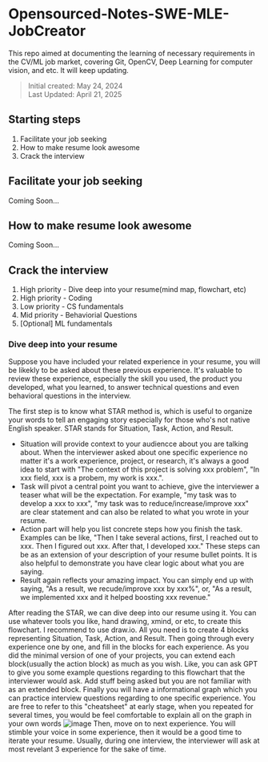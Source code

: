 # Opensourced-Notes-SWE-MLE-JobCreator
This repo aimed at documenting the learning of necessary requirements in the CV/ML job market, covering Git, OpenCV, Deep Learning for computer vision, and etc. It will keep updating.

> Initial created: May 24, 2024 \
> Last Updated: April 21, 2025
## Starting steps
1. Facilitate your job seeking
2. How to make resume look awesome
3. Crack the interview

## Facilitate your job seeking
Coming Soon...

## How to make resume look awesome
Coming Soon...

## Crack the interview
1. High priority - Dive deep into your resume(mind map, flowchart, etc)
2. High priority - Coding
3. Low priority - CS fundamentals
4. Mid priority - Behaviorial Questions
5. [Optional] ML fundamentals

### Dive deep into your resume
Suppose you have included your related experience in your resume, you will be likekly to be asked about these previous experience. It's valuable to review these experience, especially the skill you used, the product you developed, what you learned, to answer technical questions and even behavioral questions in the interview.

The first step is to know what STAR method is, which is useful to organize your words to tell an engaging story especially for those who's not native English speaker. STAR stands for Situation, Task, Action, and Result. 
* Situation will provide context to your audiencce about you are talking about. When the interviewer asked about one specific experience no matter it's a work experience, project, or research, it's always a good idea to start with "The context of this project is solving xxx problem", "In xxx field, xxx is a probem, my work is xxx.".
* Task will pivot a central point you want to achieve, give the interviewer a teaser what will be the expectation. For example, "my task was to develop a xxx to xxx", "my task was to reduce/increase/improve xxx" are clear statement and can also be related to what you wrote in your resume.
* Action part will help you list concrete steps how you finish the task. Examples can be like, "Then I take several actions, first, I reached out to xxx. Then I figured out xxx. After that, I developed xxx." These steps can be as an extension of your description of your resume bullet points. It is also helpful to demonstrate you have clear logic about what you are saying.
* Result again reflects your amazing impact. You can simply end up with saying, "As a result, we recude/improve xxx by xxx%", or, "As a result, we implemented xxx and it helped boosting xxx revenue."

After reading the STAR, we can dive deep into our resume using it. You can use whatever tools you like, hand drawing, xmind, or etc, to create this flowchart. I recommend to use draw.io. All you need is to create 4 blocks representing Situation, Task, Action, and Result. Then going through every experience one by one, and fill in the blocks for each experience. As you did the minimal version of one of your projects, you can extend each block(usually the action block) as much as you wish. Like, you can ask GPT to give you some example questions regarding to this flowchart that the interviewer would ask. Add stuff being asked but you are not familiar with as an extended block.
Finally you will have a informational graph which you can practice interview questions regarding to one specific experience. You are free to refer to this "cheatsheet" at early stage, when you repeated for several times, you would be feel comfortable to explain all on the graph in your own words
![image](https://github.com/user-attachments/assets/d3e4646a-564e-4888-9100-45639e99bd0f)
Then, move on to next experience. You will stimble your voice in some experience, then it would be a good time to iterate your resume. Usually, during one interview, the interviewer will ask at most revelant 3 experience for the sake of time.



